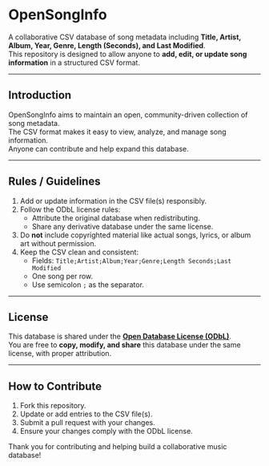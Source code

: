 # OpenSongInfo

A collaborative CSV database of song metadata including **Title, Artist, Album, Year, Genre, Length (Seconds), and Last Modified**.  
This repository is designed to allow anyone to **add, edit, or update song information** in a structured CSV format.  

---

## Introduction
OpenSongInfo aims to maintain an open, community-driven collection of song metadata.  
The CSV format makes it easy to view, analyze, and manage song information.  
Anyone can contribute and help expand this database.

---

## Rules / Guidelines
1. Add or update information in the CSV file(s) responsibly.  
2. Follow the ODbL license rules:  
   - Attribute the original database when redistributing.  
   - Share any derivative database under the same license.  
3. Do **not** include copyrighted material like actual songs, lyrics, or album art without permission.  
4. Keep the CSV clean and consistent:
   - Fields: `Title;Artist;Album;Year;Genre;Length Seconds;Last Modified`  
   - One song per row.  
   - Use semicolon `;` as the separator.  

---

## License
This database is shared under the **[Open Database License (ODbL)](https://opendatacommons.org/licenses/odbl/)**.  
You are free to **copy, modify, and share** this database under the same license, with proper attribution.

---

## How to Contribute
1. Fork this repository.  
2. Update or add entries to the CSV file(s).  
3. Submit a pull request with your changes.  
4. Ensure your changes comply with the ODbL license.  

Thank you for contributing and helping build a collaborative music database!
